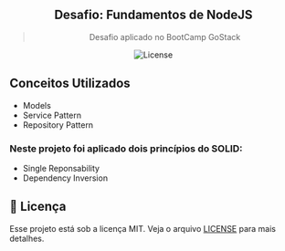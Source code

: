 <h2 align="center"> Desafio: Fundamentos de NodeJS </h2>
<blockquote align="center">Desafio aplicado no BootCamp GoStack</blockquote>

<p align="center">
  <img alt="License" src="https://img.shields.io/github/license/Espeto/nodejs-fundamentals">
</p>

## Conceitos Utilizados

- Models
- Service Pattern
- Repository Pattern

### Neste projeto foi aplicado dois princípios do SOLID:
- Single Reponsability
- Dependency Inversion


## :memo: Licença

Esse projeto está sob a licença MIT. Veja o arquivo [LICENSE](LICENSE) para mais detalhes.
